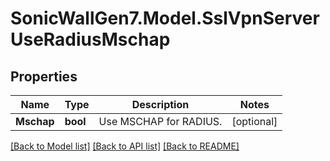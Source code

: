 # SonicWallGen7.Model.SslVpnServerUseRadiusMschap

## Properties

Name | Type | Description | Notes
------------ | ------------- | ------------- | -------------
**Mschap** | **bool** | Use MSCHAP for RADIUS. | [optional] 

[[Back to Model list]](../README.md#documentation-for-models) [[Back to API list]](../README.md#documentation-for-api-endpoints) [[Back to README]](../README.md)

